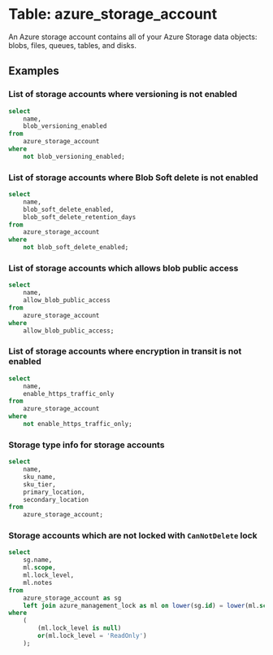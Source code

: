 # Table: azure_storage_account

An Azure storage account contains all of your Azure Storage data objects: blobs, files, queues, tables, and disks.

## Examples

### List of storage accounts where versioning is not enabled

```sql
select
	name,
	blob_versioning_enabled
from
	azure_storage_account
where
	not blob_versioning_enabled;
```


### List of storage accounts where Blob Soft delete is not enabled

```sql
select
	name,
	blob_soft_delete_enabled,
	blob_soft_delete_retention_days
from
	azure_storage_account
where
	not blob_soft_delete_enabled;
```


### List of storage accounts which allows blob public access

```sql
select
	name,
	allow_blob_public_access
from
	azure_storage_account
where
	allow_blob_public_access;
```


### List of storage accounts where encryption in transit is not enabled

```sql
select
	name,
	enable_https_traffic_only
from
	azure_storage_account
where
	not enable_https_traffic_only;
```


### Storage type info for storage accounts

```sql
select
	name,
	sku_name,
	sku_tier,
	primary_location,
	secondary_location
from
	azure_storage_account;
```


### Storage accounts which are not locked with `CanNotDelete` lock

```sql
select
	sg.name,
	ml.scope,
	ml.lock_level,
	ml.notes
from
	azure_storage_account as sg
	left join azure_management_lock as ml on lower(sg.id) = lower(ml.scope)
where
	(
		(ml.lock_level is null)
		or(ml.lock_level = 'ReadOnly')
	);
```
